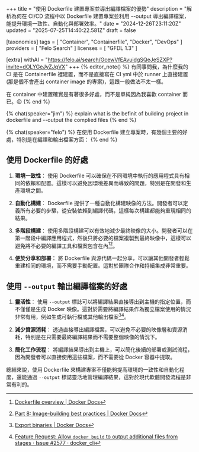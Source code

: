 +++
title = "使用 Dockerfile 建置專案並導出編譯檔案的優勢"
description = "解析為何在 CI/CD 流程中以 Dockerfile 建置專案並利用 --output 導出編譯檔案，能提升環境一致性、自動化與部署效率。"
date = "2024-12-26T23:11:20Z"
updated = "2025-07-25T14:40:22.581Z"
draft = false

[taxonomies]
tags = [ "Container", "Containerfile", "Docker", "DevOps" ]
providers = [ "Felo Search" ]
licenses = [ "GFDL 1.3" ]

[extra]
withAI = "<https://felo.ai/search/GcewVfEAvuidgSQeJeSZXP?invite=dOLYGeJyZJqVX>"
+++
{% editor_note() %}
有同事問我，為什麼我的 CI 是在 Containerfile 裡建置，而不是直接寫在 CI yml 中於 runner 上直接建置 (那是個不會產出 container image 的專案)，這跟一般做法不太一樣。

在 container 中建置確實是有著很多好處，而不是單純因為我喜歡 container 而已。😉
{% end %}

{% chat(speaker="jim") %}
explain what is the befinit of building project in dockerfile and --output the complied files
{% end %}

{% chat(speaker="felo") %}
在使用 Dockerfile 建立專案時，有幾個主要的好處，特別是在編譯和輸出檔案方面：
{% end %}

## **使用 Dockerfile 的好處**

1. **環境一致性**：
   使用 Dockerfile 可以確保在不同環境中執行的應用程式具有相同的依賴和配置。這樣可以避免因環境差異而導致的問題，特別是在開發和生產環境之間。

2. **自動化構建**：
   Dockerfile 提供了一種自動化構建映像的方法。開發者可以定義所有必要的步驟，從安裝依賴到編譯代碼，這樣每次構建都能夠重現相同的結果。

3. **多階段構建**：
   使用多階段構建可以有效地減少最終映像的大小。開發者可以在第一階段中編譯應用程式，然後只將必要的檔案複製到最終映像中，這樣可以避免將不必要的編譯工具和檔案包含在內[^2][^11]。

4. **便於分享和部署**：
   將 Dockerfile 與源代碼一起分享，可以讓其他開發者輕鬆重建相同的環境，而不需要手動配置。這對於團隊合作和持續集成非常重要。

## **使用 `--output` 輸出編譯檔案的好處**

1. **靈活性**：
   使用 `--output` 標誌可以將編譯結果直接導出到主機的指定位置，而不僅僅是生成 Docker 映像。這對於需要將編譯結果作為獨立檔案使用的情況非常有用，例如生成可執行檔或其他輸出檔案[^8][^19]。

2. **減少資源消耗**：
   透過直接導出編譯檔案，可以避免不必要的映像層和資源消耗，特別是在只需要最終編譯結果而不需要整個映像的情況下。

3. **簡化工作流程**：
   將編譯結果導出到主機上，可以簡化後續的部署或測試流程，因為開發者可以直接使用這些檔案，而不需要從 Docker 容器中提取。

總結來說，使用 Dockerfile 來構建專案不僅能夠提高環境的一致性和自動化程度，還能通過 `--output` 標誌靈活地管理編譯結果，這對於現代軟體開發流程是非常有利的。

[^2]: [Dockerfile overview | Docker Docs](https://docs.docker.com/build/concepts/dockerfile/)
[^8]: [Export binaries | Docker Docs](https://docs.docker.com/build/building/export/)
[^11]: [Part 8: Image-building best practices | Docker Docs](https://docs.docker.com/get-started/workshop/09_image_best/)
[^19]: [Feature Request: Allow `docker build` to output additional files from stages · Issue #2577 · docker_cli](https://github.com/docker/cli/issues/2577)
